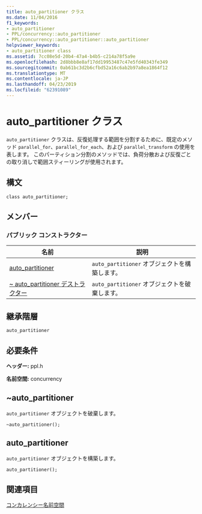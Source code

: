 ```yaml
---
title: auto_partitioner クラス
ms.date: 11/04/2016
f1_keywords:
- auto_partitioner
- PPL/concurrency::auto_partitioner
- PPL/concurrency::auto_partitioner::auto_partitioner
helpviewer_keywords:
- auto_partitioner class
ms.assetid: 7cc08e5d-20b4-47a4-b4b5-c214a78f5a9e
ms.openlocfilehash: 2d8bbb8e8af17dd19953487c47e5fd40343fe349
ms.sourcegitcommit: 0ab61bc3d2b6cfbd52a16c6ab2b97a8ea1864f12
ms.translationtype: MT
ms.contentlocale: ja-JP
ms.lasthandoff: 04/23/2019
ms.locfileid: "62391089"
---
```

# <a name="autopartitioner-class"></a>auto_partitioner クラス

`auto_partitioner` クラスは、反復処理する範囲を分割するために、既定のメソッド `parallel_for`、`parallel_for_each`、および `parallel_transform` の使用を表します。 このパーティション分割のメソッドでは、負荷分散および反復ごとの取り消しで範囲スティーリングが使用されます。

## <a name="syntax"></a>構文

```
class auto_partitioner;
```

## <a name="members"></a>メンバー

### <a name="public-constructors"></a>パブリック コンストラクター

|名前|説明|
|----------|-----------------|
|[auto_partitioner](#ctor)|`auto_partitioner` オブジェクトを構築します。|
|[~ auto_partitioner デストラクター](#dtor)|`auto_partitioner` オブジェクトを破棄します。|

## <a name="inheritance-hierarchy"></a>継承階層

`auto_partitioner`

## <a name="requirements"></a>必要条件

**ヘッダー:** ppl.h

**名前空間:** concurrency

##  <a name="dtor"></a> ~auto_partitioner

`auto_partitioner` オブジェクトを破棄します。

```
~auto_partitioner();
```

##  <a name="ctor"></a> auto_partitioner

`auto_partitioner` オブジェクトを構築します。

```
auto_partitioner();
```

## <a name="see-also"></a>関連項目

[コンカレンシー名前空間](concurrency-namespace.md)
